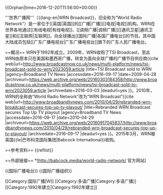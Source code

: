 {{Orphan|time=2016-12-20T11:56:00+00:00}}

'''世界广播网'''（{{lang-en|WRN Broadcast}}，旧全称为“World Radio Network”）是一家位于[[英国|英国]]的[[广播|广播]][[电视|电视]]机构。WRN在世界各地通过[[有线电视|有线电视]]、[[调频广播|调频广播]][[通讯卫星|通讯卫星]]和[[互联网|互联网]]，向全球播出[[国际广播|各国广播电台]]的节目。其中国大陆成员包括[[广东广播电视台|广东广播电视台]]旗下的广东人民广播电台。

==概况==
WRN于1992年成立。2009年，WRN收购了TSI Broadcast，至此WRN由原本只在美国和墨西哥广播，转变为面向全球广播的广播节目供应商<ref>{{cite web|url=http://www.broadcastnow.co.uk/news/multi-platform/news/tsi-broadcast-sold-to-wrn/2023059.article |title=TSI Broadcast sold to WRN |agency=Broadband TV News |accessdate=2016-09-17 |date=2009-04-28 |archiveurl=https://web.archive.org/web/20160303184358/http://www.broadcastnow.co.uk/news/multi-platform/news/tsi-broadcast-sold-to-wrn/2023059.article |archivedate=2016-03-03 |deadurl=yes }}</ref>。2010年，WRN的全称由“World Radio Network”改为“WRN Broadcast”<ref>{{cite web|url=http://www.broadbandtvnews.com/2010/04/29/rebranded-wrn-broadcast-secures-top-up-tv-playout/ |title=Rebranded WRN Broadcast secures Top Up TV playout |agency=Broadband TV News |accessdate=2016-09-17 |date=2010-04-29 |archiveurl=https://web.archive.org/web/20160917045837/http://www.broadbandtvnews.com/2010/04/29/rebranded-wrn-broadcast-secures-top-up-tv-playout/ |archivedate=2016-09-17 |deadurl=yes }}</ref>。2015年3月，WRN被英国{{le|巴布科克国际集团|Babcock International}}收购。

==参考资料==
{{reflist}}

==外部链接==
*[http://babcock.media/world-radio-network/ 官方网站]

{{国际广播电台}}
{{国际广播组织}}

[[Category:国际广播|W]]
[[Category:多语广播|Category:多语广播]]
[[Category:1992年建立|Category:1992年建立]]